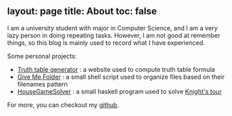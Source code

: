 layout: page
title: About
toc: false
---
I am a university student with major in Computer Science, and I am a very lazy person in doing repeating tasks. However, I am not good at remember things, so this blog is mainly used to record what I have experienced.


Some personal projects:
- [Truth table generator](http://jasonlhy.github.io/Truth-Table-Generator/) : a website used to compute truth table formula
- [Give Me Folder](https://github.com/Jasonlhy/Give-Me-Folder) : a small shell script used to organize files based on their filenames pattern
- [HouseGameSolver](https://github.com/Jasonlhy/HouseGameSolver) : a small haskell program used to solve [Knight's tour](https://en.wikipedia.org/wiki/Knight%27s_tour)

For more, you can checkout my [github](https://github.com/Jasonlhy).

